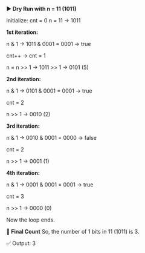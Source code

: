 **▶️ Dry Run with n = 11 (1011)**

Initialize:
cnt = 0
n   = 11 → 1011

**1st iteration:**

n & 1 → 1011 & 0001 = 0001 → true

cnt++ → cnt = 1

n = n >> 1 → 1011 >> 1 → 0101 (5)

**2nd iteration:**

n & 1 → 0101 & 0001 = 0001 → true

cnt = 2

n >> 1 → 0010 (2)

**3rd iteration:**

n & 1 → 0010 & 0001 = 0000 → false

cnt = 2

n >> 1 → 0001 (1)

**4th iteration:**

n & 1 → 0001 & 0001 = 0001 → true

cnt = 3

n >> 1 → 0000 (0)

Now the loop ends.

**🧾 Final Count**
So, the number of 1 bits in 11 (1011) is 3.

✅ Output: 3
